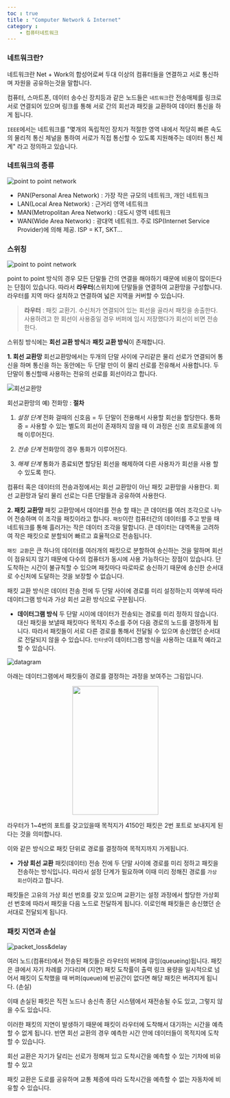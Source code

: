 ```yaml
---
toc : true
title : "Computer Network & Internet"
category : 
    - 컴퓨터네트워크
---
```

### 네트워크란?
네트워크란 Net + Work의 합성어로써 두대 이상의 컴퓨터들을 연결하고 서로 통신하며 자원을 공유하는것을 말합니다.

컴퓨터, 스마트폰, 데이터 송수신 장치등과 같은 노드들은 `네트워크`란 전송매체를 링크로 서로 연결되어 있으며 링크를 통해 서로 간의 회선과 패킷을 교환하여 데이터 통신을 하게 됩니다.

`IEEE`에서는 네트워크를 "몇개의 독립적인 장치가 적절한 영역 내에서 적당히 빠른 속도의 물리적 통신 체널을 통하여 서로가 직접 통신할 수 있도록 지원해주는 데이터 통신 체계" 라고 정의하고 있습니다.

### 네트워크의 종류

![point to point network](/assets/images/ComputerNetwork/Network-type.png)

- PAN$($Personal Area Network) : 가장 작은 규모의 네트워크, 개인 네트워크
- LAN(Local Area Network) : 근거리 영역 네트워크
- MAN(Metropolitan Area Network) : 대도시 영역 네트워크
- WAN$($Wide Area Network) : 광대역 네트워크. 주로 ISP$($Internet Service Provider)에 의해 제공. ISP = KT, SKT... 

### 스위칭
![point to point network](/assets/images/ComputerNetwork/point_to_point.jpeg)

point to point 방식의 경우 모든 단말들 간의 연결을 해야하기 때문에 비용이 많이든다는 단점이 있습니다.  따라서 **라우터**(스위치)에 단말들을 연결하여 교환망을 구성합니다. 라우터를 지역 마다 설치하고 연결하여  넓은 지역을 커버할 수 있습니다.

> **라우터** : 패킷 교환기. 수신처가 연결되어 있는 회선을 골라서 패킷을 송출한다. 사용하려고 한 회선이 사용중일 경우 버퍼에 임시 저장했다가 회선이 비면 전송한다.

스위칭 방식에는 **회선 교환 방식**과 **패킷 교환 방식**이 존재합니다.

**1. 회선 교환망**
회선교환망에서는 두개의 단말 사이에 구리같은 물리 선로가 연결되어 통신을 하며 통신을 하는 동안에는 두 단말 만이 이 물리 선로를 전유해서 사용합니다. 두 단말이 통신할때 사용하는 전유의 선로를 회선이라고 합니다. 

![회선교환망](/assets/images/ComputerNetwork/회선교환망.png)

회선교환망의 예) 전화망 : 
**절차**
1. *설정 단계*
	전화 걸때의 신호음 = 두 단말이 전용해서 사용할 회선을 할당한다.
	통화중 = 사용할 수 있는 별도의 회선이 존재하지 않을 때
	이 과정은 신호 프로토콜에 의해 이루어진다.

2. *전송 단계*
	전화망의 경우 통화가 이루어진다.

3. *해제 단계*
	통화가 종료되면 할당된 회선을 해제하여 다른 사용자가 회선을 사용 할 수 있도록 한다.

컴퓨터 혹은 데이터의 전송과정에서는 회선 교환망이 아닌 패킷 교환망을 사용한다. 회선 교환망과 달리 물리 선로는 다른 단말들과 공유하여 사용한다. 

**2. 패킷 교환망**
패킷 교환망에서 데이터를 전송 할 때는 큰 데이터를 여러 조각으로 나누어 전송하며 이 조각을 패킷이라고 합니다. `패킷`이란 컴퓨터간의 데이터를 주고 받을 때 네트워크를 통해 흘러가는 작은 데이터 조각을 말합니다. 큰 데이터는 대역폭을 고려하여 작은 패킷으로 분할되어 빠르고 효율적으로 전송됩니다. 

`패킷 교환`은 큰 하나의 데이터를 여러개의 패킷으로 분할하여 송신하는 것을 말하며 회선이 점유되지 않기 때문에 다수의 컴퓨터가 동시에 사용 가능하다는 장점이 있습니다. 단 도착하는 시간이 불규칙할 수 있으며 패킷마다 따로따로 송신하기 때문에 송신한 순서대로 수신처에 도달하는 것을 보장할 수 없습니다.

패킷 교환 방식은 데이터 전송 전에 두 단말 사이에 경로를 미리 설정하는지 여부에 따라 데이터그램 방식과 가상 회선 교환 방식으로 구분됩니다.

- **데이터그램 방식**
두 단말 시이에 데이터가 전송되는 경로를 미리 정하지 않습니다. 대신 패킷을 보낼때 패킷마다 목적지 주소를 주어 다음 경로의 노드를 결정하게 됩니다. 따라서 패킷들이 서로 다른 경로를 통해서 전달될 수 있으며 송신했던 순서대로 전달되지 않을 수 있습니다. `인터넷`이 데이터그램 방식을 사용하는 대표적 예라고 할 수 있습니다.

![datagram](/assets/images/ComputerNetwork/datagram.jpeg)

아래는 데이터그램에서 패킷들이 경로를 결정하는 과정을 보여주는 그림입니다.

<center><img src = "/assets/images/ComputerNetwork/datagrampath.png" width = "200" height = "300"></center>

라우터가 1~4번의 포트를 갖고있을때 목적지가 4150인 패킷은 2번 포트로 보내지게 된다는 것을 의미합니다.

이와 같은 방식으로 패킷 단위로 경로를 결정하여 목적지까지 가게됩니다.

- **가상 회선 교환**
패킷(데이터) 전송 전에 두 단말 사이에 경로를 미리 정하고 패킷을 전송하는 방식입니다. 따라서 설정 단계가 필요하며 이때 미리 정해진 경로를 `가상 회선`이라고 합니다. 

패킷들은 고유의 가상 회선 번호를 갖꼬 있으며 교환기는 설정 과정에서 할당한 가상회선 번호에 따라서 패킷을 다음 노드로 전달하게 됩니다. 이로인해 패킷들은 송신했던 순서대로 전달되게 됩니다.

### 패킷 지연과 손실
![packet_loss&delay](/assets/images/ComputerNetwork/packet_loss.jpeg)

여러 노드$($컴퓨터)에서 전송된 패킷들은 라우터의 버퍼에 큐잉$($queueing)됩니다. 패킷은 큐에서 자기 차례를 기다리며 $($지연) 패킷 도착률이 출력 링크 용량을 일시적으로 넘어서 패킷이 도착했을 때 버퍼(queue)에 빈공간이 없다면 해당 패킷은 버려지게 됩니다. $($손실) 

이때 손실된 패킷은 직전 노드나 송신측 종단 시스템에서 재전송될 수도 있고, 그렇지 않을 수도 있습니다.

이러한 패킷의 지연이 발생하기 때문에 패킷이 라우터에 도착해서 대기하는 시간을 예측할 수 없게 됩니다. 반면 회선 교환의 경우 예측한 시간 안에 데이터들이 목적지에 도착할 수 있습니다. 

회선 교환은 자기가 달리는 선로가 정해져 있고 도착시간을 예측할 수 있는 기차에 비유할 수 있고 

패킷 교환은 도로를 공유하며 교통 체증에 따라 도착시간을 예측할 수 없는 자동차에 비유할 수 있습니다.